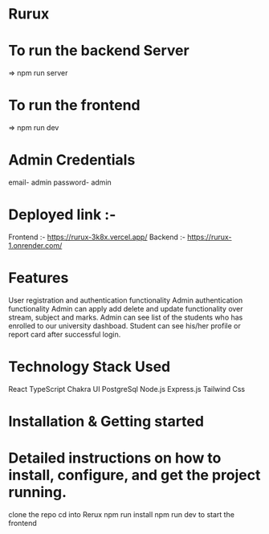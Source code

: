# Rurux
# To run the backend Server 
=> npm run server
# To run the frontend
 => npm run dev
 
# Admin Credentials

email- admin
password- admin

# Deployed link :- 

Frontend :- https://rurux-3k8x.vercel.app/
Backend :- https://rurux-1.onrender.com/

# Features 

User  registration and authentication functionality
Admin authentication functionality
Admin can apply add delete and update functionality over stream, subject and marks.
Admin can see list of the students who has enrolled to our university dashboad.
Student can see his/her profile or report card after successful login.



# Technology Stack Used
React
TypeScript
Chakra UI
PostgreSql
Node.js
Express.js
Tailwind Css

# Installation & Getting started

# Detailed instructions on how to install, configure, and get the project running.


clone the repo
cd into Rerux
npm run install
npm run dev to start the frontend
